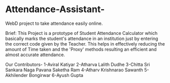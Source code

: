 # Attendance-Assistant-
WebD project to take attendance easily online.

Brief: This Project is a prototype of Student Attendance Calculator which basically marks the student's attendance in an institution just by entering the correct code given by the Teacher. This helps in effectively reducing the amount of Time taken and the 'Proxy' methods resulting an efficient and almost accurate attendance.      

Our Contributors-
1-Aviral Katiyar
2-Atharva Lalith Dudhe
3-Chitta Sri Sankara Naga Pavana Saketha Ram
4-Atharv Krishnarao Sawanth
5-Akhilender Bongirwar 
6-Ayush Gupta
